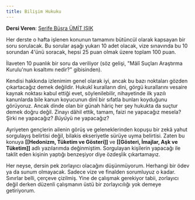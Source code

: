 ```yaml
---
title: Bilişim Hukuku
---
```


**Dersi Veren**: [Şerife Büşra ÜMİT IŞIK](https://akademik.duzce.edu.tr/sbusraumitisik)

Her derste o hafta işlenen konunun tamamını bütüncül olarak kapsayan bir soru sorulacak. Bu sorular aşağı yukarı 10 adet olacak, vize sınavında bu 10 sorundan 4'ünü soracak, hepsi 25 puan olmak üzere toplam 100 puan. 

İlaveten 10 puanlık bir soru da veriliyor (söz gelişi, "Mâlî Suçları Araştırma Kurulu'nun kısaltımı nedir?" gibisinden).

Kendisi hakkında izlenimim genel olarak iyi, ancak bu bazı noktaları gözden çıkartacağız demek değildir. Hukukî kuralların dini, görgü kurallarını vesaire kaynak noktası kabul ettiği evet, söylenilebilir, nihayetinde ilk yazılı kanunlarda bile kanun koyucunun dinî bir sıfatla bunları koyduğunu görüyoruz. Ancak dinde olan bir günah hâriç her şey hukukta da suçtur demek doğru değil. Zinayı dâhil ettik, tamam, faizi ne yapacağız mesela? Şirki ne yapacağız? *Büyü*yü ne yapacağız? 

Ayriyeten gençlerin ailenin görüş ve geleneklerinden kopuşu bir zekâ yahut sorgulayış belirtisi değil, bilakis ekseriyetle sürüye uyma belirtisi. Zaten bu konuya **[[Hedonizm, Tüketim ve Gösteri]]** ve **[[Gösteri, İmajlar, Aşk ve Tüketim]]** adlı yazılarımda değinmiştim. Sorgulayan kişilerin yapacağı ile taklit eden kişinin yaptığı benzeşiyor diye özdeşlik çıkartamayız.

Her neyse, dersin pek zorlayıcı olacağını düşünmüyorum. Herhangi bir ödev ya da sunum olmayacak. Sadece vize ve finalden sorumluyuz o kadar. Sınırlar belli, çerçeve çizilmiş. Yine de çalışmak gerekiyor tabii, zorlayıcı değil derken düzenli çalışmanın üstü bir zorlayıcılığı yok demeye getiriyorum.